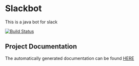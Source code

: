 Slackbot
========

This is a java bot for slack

[![Build Status](https://travis-ci.com/Omertron/SlackBggBot.svg?branch=master)](https://travis-ci.com/Omertron/SlackBggBot)

Project Documentation
---------------------
The automatically generated documentation can be found [HERE](http://omertron.github.com/SlackBggBot/)